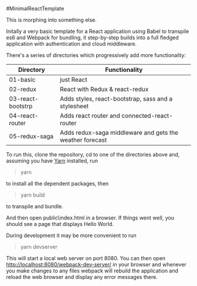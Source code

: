 #MinimalReactTemplate

This is morphing into something else.

Initally a very basic template for a React application using Babel to transpile es6 and Webpack for bundling, 
it step-by-step builds into a full fledged application with authentication and cloud middleware. 

There's a series of directories which progressively add more functionality:

| Directory         | Functionality                                        |
|-------------------|------------------------------------------------------|
| 01-basic          | just React                                           |
| 02-redux          |  React with Redux & react-redux                      |
| 03-react-bootstrp | Adds styles, react-bootstrap, sass and a  stylesheet |
| 04-react-router   | Adds react router and connected-react-router         |
| 05-redux-saga     | Adds redux-saga middleware and gets the weather forecast |

To run this, clone the repository, cd to one of the directories above and, assuming you have [Yarn](https://yarnpkg.com/) installed, run

>yarn

to install all the dependent packages, then 

>yarn build

to transpile and bundle.

And then open public\index.html in a browser. If things went well, you should see a page that displays Hello World.

During development it may be more convenient to run

>yarn devserver

This will start a local web server on port 8080. You can then open <http://localhost:8080/webpack-dev-server/> in your browser and whenever you make changes to any files webpack will rebuild the application and reload the web browser and display any error messages there.
